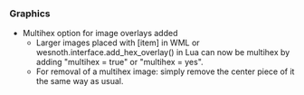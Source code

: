 ### Graphics
   * Multihex option for image overlays added
		* Larger images placed with [item] in WML or wesnoth.interface.add_hex_overlay() in Lua can now be multihex by adding "multihex = true" or "multihex = yes".
		* For removal of a multihex image: simply remove the center piece of it the same way as usual.
